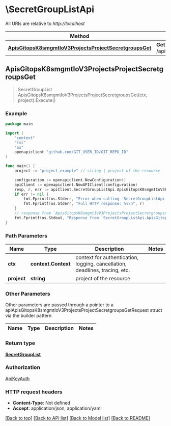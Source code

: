 # \SecretGroupListApi

All URIs are relative to *http://localhost*

Method | HTTP request | Description
------------- | ------------- | -------------
[**ApisGitopsK8smgmtIoV3ProjectsProjectSecretgroupsGet**](SecretGroupListApi.md#ApisGitopsK8smgmtIoV3ProjectsProjectSecretgroupsGet) | **Get** /apis/gitops.k8smgmt.io/v3/projects/{project}/secretgroups | 



## ApisGitopsK8smgmtIoV3ProjectsProjectSecretgroupsGet

> SecretGroupList ApisGitopsK8smgmtIoV3ProjectsProjectSecretgroupsGet(ctx, project).Execute()





### Example

```go
package main

import (
    "context"
    "fmt"
    "os"
    openapiclient "github.com/GIT_USER_ID/GIT_REPO_ID"
)

func main() {
    project := "project_example" // string | project of the resource

    configuration := openapiclient.NewConfiguration()
    apiClient := openapiclient.NewAPIClient(configuration)
    resp, r, err := apiClient.SecretGroupListApi.ApisGitopsK8smgmtIoV3ProjectsProjectSecretgroupsGet(context.Background(), project).Execute()
    if err != nil {
        fmt.Fprintf(os.Stderr, "Error when calling `SecretGroupListApi.ApisGitopsK8smgmtIoV3ProjectsProjectSecretgroupsGet``: %v\n", err)
        fmt.Fprintf(os.Stderr, "Full HTTP response: %v\n", r)
    }
    // response from `ApisGitopsK8smgmtIoV3ProjectsProjectSecretgroupsGet`: SecretGroupList
    fmt.Fprintf(os.Stdout, "Response from `SecretGroupListApi.ApisGitopsK8smgmtIoV3ProjectsProjectSecretgroupsGet`: %v\n", resp)
}
```

### Path Parameters


Name | Type | Description  | Notes
------------- | ------------- | ------------- | -------------
**ctx** | **context.Context** | context for authentication, logging, cancellation, deadlines, tracing, etc.
**project** | **string** | project of the resource | 

### Other Parameters

Other parameters are passed through a pointer to a apiApisGitopsK8smgmtIoV3ProjectsProjectSecretgroupsGetRequest struct via the builder pattern


Name | Type | Description  | Notes
------------- | ------------- | ------------- | -------------


### Return type

[**SecretGroupList**](SecretGroupList.md)

### Authorization

[ApiKeyAuth](../README.md#ApiKeyAuth)

### HTTP request headers

- **Content-Type**: Not defined
- **Accept**: application/json, application/yaml

[[Back to top]](#) [[Back to API list]](../README.md#documentation-for-api-endpoints)
[[Back to Model list]](../README.md#documentation-for-models)
[[Back to README]](../README.md)

